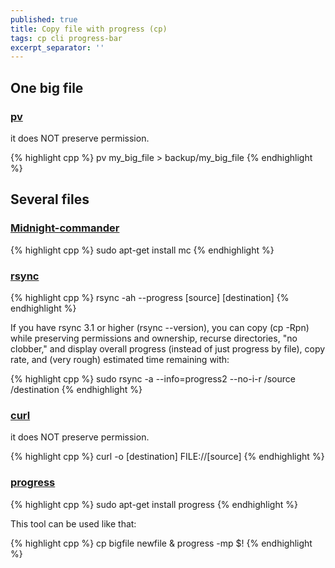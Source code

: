 ```yaml
---
published: true
title: Copy file with progress (cp)
tags: cp cli progress-bar
excerpt_separator: ''
---
```

## One big file
### [pv](https://askubuntu.com/questions/17275/how-to-show-the-transfer-progress-and-speed-when-copying-files-with-cp/17279#17279)

it does NOT preserve permission.

{% highlight cpp %}
pv my_big_file > backup/my_big_file
{% endhighlight %}

## Several files

### [Midnight-commander](https://en.wikipedia.org/wiki/Midnight_Commander)

{% highlight cpp %}
sudo apt-get install mc
{% endhighlight %}

### [rsync](https://askubuntu.com/questions/17275/how-to-show-the-transfer-progress-and-speed-when-copying-files-with-cp/201250#201250)
{% highlight cpp %}
rsync -ah --progress [source] [destination]
{% endhighlight %}

If you have rsync 3.1 or higher (rsync --version), you can copy (cp -Rpn) while preserving permissions and ownership, recurse directories, "no clobber," and display overall progress (instead of just progress by file), copy rate, and (very rough) estimated time remaining with:

{% highlight cpp %}
sudo rsync -a --info=progress2 --no-i-r /source /destination
{% endhighlight %}

### [curl](https://askubuntu.com/questions/17275/how-to-show-the-transfer-progress-and-speed-when-copying-files-with-cp/250506#250506)

it does NOT preserve permission.

{% highlight cpp %}
curl -o [destination] FILE://[source]
{% endhighlight %}

### [progress](https://superuser.com/questions/550064/how-mount-find-recover-data-in-hdd-outside-of-synology-box/603505#603505)

{% highlight cpp %}
sudo apt-get install progress
{% endhighlight %}

This tool can be used like that:

{% highlight cpp %}
cp bigfile newfile & progress -mp $!
{% endhighlight %}

